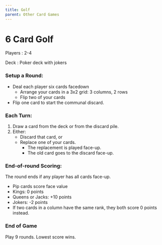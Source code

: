 ```yaml
---
title: Golf
parent: Other Card Games
---
```


# 6 Card Golf

Players
: 2-4

Deck
: Poker deck with jokers

### Setup a Round:

- Deal each player six cards facedown
  - Arrange your cards in a 3x2 grid: 3 columns, 2 rows
  - Flip two of your cards
- Flip one card to start the communal discard.

### Each Turn:

1. Draw a card from the deck or from the discard pile.
2. Either:
    - Discard that card, or
    - Replace one of your cards.
      - The replacement is played face-up.
      - The old card goes to the discard face-up.

### End-of-round Scoring:

The round ends if any player has all cards face-up.

- Pip cards score face value
- Kings: 0 points
- Queens or Jacks: +10 points
- Jokers: -2 points
- If two cards in a column have the same rank, they both score 0 points instead.

### End of Game

Play 9 rounds. Lowest score wins.

